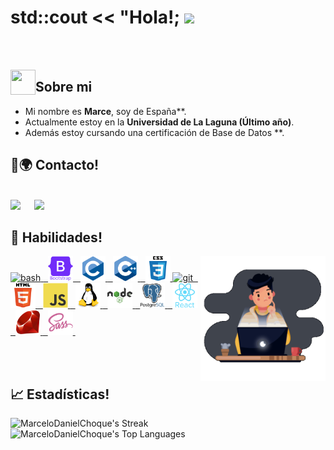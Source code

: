 
# std::cout << "Hola!;   <img src="https://i.imgur.com/csn2hC2.gif" width=25px style="display: inline-block"></img>
<br><br>


<img align="left" src = "https://user-images.githubusercontent.com/63050133/156777293-72a6e681-2582-4a9d-ad92-09d1181d47c7.gif" width = 40px height=40px>
<h2 align="left" font-weight="bold">Sobre mi</h2>

* Mi nombre es **Marce**, soy de España**.
* Actualmente estoy en la **Universidad de La Laguna (Último año)**.
* Además estoy cursando una certificación de Base de Datos **.


## 📱🌍 Contacto! 

<br>	
<a target="_blank" href="https://www.linkedin.com/in/marcelo-daniel-choque-mamani-030387231/"><img src="https://img.shields.io/badge/-LinkedIn-0077B5?style=for-the-badge&logo=Linkedin&logoColor=white"></img></a>
&emsp;
<a target="_blank" href="mailto:choquemarcelodaniel@gmail.com"
><img src="https://img.shields.io/badge/-Gmail-D14836?style=for-the-badge&logo=Gmail&logoColor=white"></img></a>
<br>

## 🚀 Habilidades!
<img align="right" width=200px height=200px alt="side_sticker" src="https://github.com/MarceloDanielChoque/imagenes/blob/main/img/gifProgramando.gif" width=120px>
<p align="left"> <a href="https://www.gnu.org/software/bash/" target="_blank" rel="noreferrer"> 
<img src="https://www.vectorlogo.zone/logos/gnu_bash/gnu_bash-icon.svg" alt="bash" width="40" height="40"/> </a> <a href="https://getbootstrap.com" target="_blank" rel="noreferrer"> &nbsp;
<img src="https://raw.githubusercontent.com/devicons/devicon/master/icons/bootstrap/bootstrap-plain-wordmark.svg" alt="bootstrap" width="40" height="40"/> </a> <a href="https://www.cprogramming.com/" target="_blank" rel="noreferrer"> &nbsp;
<img src="https://raw.githubusercontent.com/devicons/devicon/master/icons/c/c-original.svg" alt="c" width="40" height="40"/> </a> <a href="https://www.w3schools.com/cpp/" target="_blank" rel="noreferrer"> &nbsp;
<img src="https://raw.githubusercontent.com/devicons/devicon/master/icons/cplusplus/cplusplus-original.svg" alt="cplusplus" width="40" height="40"/> </a> <a href="https://www.w3schools.com/css/" target="_blank" rel="noreferrer"> &nbsp;
<img src="https://raw.githubusercontent.com/devicons/devicon/master/icons/css3/css3-original-wordmark.svg" alt="css3" width="40" height="40"/> </a> <a href="https://git-scm.com/" target="_blank" rel="noreferrer"> <img src="https://www.vectorlogo.zone/logos/git-scm/git-scm-icon.svg" alt="git" width="40" height="40"/> </a> <a href="https://www.w3.org/html/" target="_blank" rel="noreferrer"> &nbsp;
<img src="https://raw.githubusercontent.com/devicons/devicon/master/icons/html5/html5-original-wordmark.svg" alt="html5" width="40" height="40"/> </a> <a href="https://developer.mozilla.org/en-US/docs/Web/JavaScript" target="_blank" rel="noreferrer"> &nbsp;
<img src="https://raw.githubusercontent.com/devicons/devicon/master/icons/javascript/javascript-original.svg" alt="javascript" width="40" height="40"/> </a> <a href="https://www.linux.org/" target="_blank" rel="noreferrer"> &nbsp;
<img src="https://raw.githubusercontent.com/devicons/devicon/master/icons/linux/linux-original.svg" alt="linux" width="40" height="40"/> </a> <a href="https://nodejs.org" target="_blank" rel="noreferrer"> &nbsp;
<img src="https://raw.githubusercontent.com/devicons/devicon/master/icons/nodejs/nodejs-original-wordmark.svg" alt="nodejs" width="40" height="40"/> </a> <a href="https://www.postgresql.org" target="_blank" rel="noreferrer"> &nbsp;
<img src="https://raw.githubusercontent.com/devicons/devicon/master/icons/postgresql/postgresql-original-wordmark.svg" alt="postgresql" width="40" height="40"/> </a> <a href="https://reactjs.org/" target="_blank" rel="noreferrer"> &nbsp;
<img src="https://raw.githubusercontent.com/devicons/devicon/master/icons/react/react-original-wordmark.svg" alt="react" width="40" height="40"/> </a> <a href="https://www.ruby-lang.org/en/" target="_blank" rel="noreferrer"> &nbsp;
<img src="https://raw.githubusercontent.com/devicons/devicon/master/icons/ruby/ruby-original.svg" alt="ruby" width="40" height="40"/> </a> <a href="https://sass-lang.com" target="_blank" rel="noreferrer"> &nbsp;
<img src="https://raw.githubusercontent.com/devicons/devicon/master/icons/sass/sass-original.svg" alt="sass" width="40" height="40"/> </a> &nbsp; </p>


<br><br>

## 📈 Estadísticas!

![MarceloDanielChoque's Streak](https://github-readme-streak-stats.herokuapp.com/?user=MarceloDanielChoque&theme=dracula&hide_border=true)
<br>
![MarceloDanielChoque's Top Languages](https://github-readme-stats.vercel.app/api/top-langs/?username=MarceloDanielChoque&theme=dracula&show_icons=true&hide_border=true&layout=compact)

